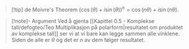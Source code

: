 
> [!tip] de Moivre's Theorem
> $(\cos(\theta)+i\sin(\theta))^n=\cos(n\theta)+i\sin(n\theta)$.
> 

> [!note]- Argument 
> Ved å gjenta [[Kapittel 0.5 - Komplekse tall/defogteo/Teo Multiplikasjon på polarform|resultatet om produktet av komplekse tall]] ser vi at vi bare kan legge sammen alle vinklene. Siden de alle er $\theta$ og det er $n$ av dem følger resultatet.